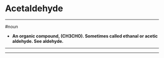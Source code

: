 # Acetaldehyde
---
#noun
- **An organic compound, (CH3CHO). Sometimes called ethanal or acetic aldehyde. See aldehyde.**
---
---
